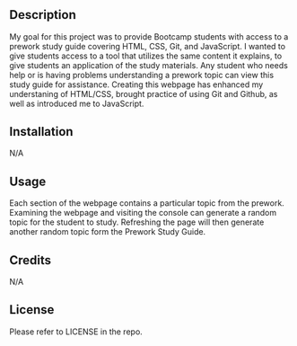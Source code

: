 # <Prework-Study-Guide-Webpage>

## Description

My goal for this project was to provide Bootcamp students with access to a prework study guide covering HTML, CSS, Git, and JavaScript. I wanted to give students access to a tool that utilizes the same content it explains, to give students an application of the study materials. Any student who needs help or is having problems understanding a prework topic can view this study guide for assistance. Creating this webpage has enhanced my understaning of HTML/CSS, brought practice of using Git and Github, as well as introduced me to JavaScript.

## Installation

N/A

## Usage

Each section of the webpage contains a particular topic from the prework. Examining the webpage and visiting the console can generate a random topic for the student to study. Refreshing the page will then generate another random topic form the Prework Study Guide.


## Credits

N/A

## License

Please refer to LICENSE in the repo.

